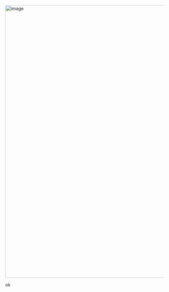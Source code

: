 <img width="1332" height="866" alt="image" src="https://github.com/user-attachments/assets/f079fb34-be6f-45fe-af33-186ab9f3ff95" />

ok

